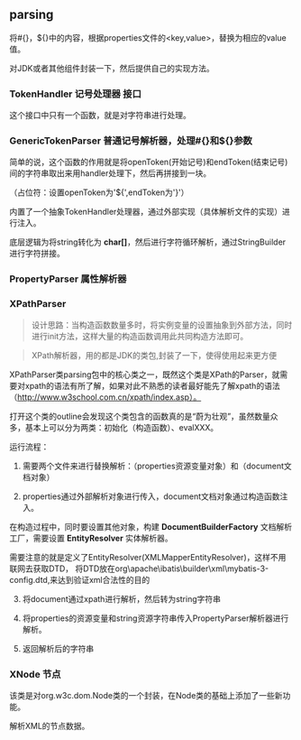 ## parsing

将#{}，${}中的内容，根据properties文件的<key,value>，替换为相应的value值。

对JDK或者其他组件封装一下，然后提供自己的实现方法。

### TokenHandler 记号处理器 接口

这个接口中只有一个函数，就是对字符串进行处理。

### GenericTokenParser 普通记号解析器，处理#{}和${}参数

简单的说，这个函数的作用就是将openToken(开始记号)和endToken(结束记号)间的字符串取出来用handler处理下，然后再拼接到一块。

（占位符：设置openToken为'${',endToken为'}'）

内置了一个抽象TokenHandler处理器，通过外部实现（具体解析文件的实现）进行注入。

底层逻辑为将string转化为 **char[]**，然后进行字符循环解析，通过StringBuilder进行字符拼接。

### PropertyParser 属性解析器

### XPathParser

> 设计思路：当构造函数数量多时，将实例变量的设置抽象到外部方法，同时进行init方法，这样大量的构造函数调用此共同构造方法即可。

> XPath解析器，用的都是JDK的类包,封装了一下，使得使用起来更方便

XPathParser类parsing包中的核心类之一，既然这个类是XPath的Parser，就需要对xpath的语法有所了解，如果对此不熟悉的读者最好能先了解xpath的语法（http://www.w3school.com.cn/xpath/index.asp）。

打开这个类的outline会发现这个类包含的函数真的是“蔚为壮观”，虽然数量众多，基本上可以分为两类：初始化（构造函数）、evalXXX。

运行流程：

1. 需要两个文件来进行替换解析：（properties资源变量对象）和（document文档对象）

2. properties通过外部解析对象进行传入，document文档对象通过构造函数注入。

在构造过程中，同时要设置其他对象，构建 **DocumentBuilderFactory** 文档解析工厂，需要设置 **EntityResolver** 实体解析器。

需要注意的就是定义了EntityResolver(XMLMapperEntityResolver)，这样不用联网去获取DTD，
将DTD放在org\apache\ibatis\builder\xml\mybatis-3-config.dtd,来达到验证xml合法性的目的

3. 将document通过xpath进行解析，然后转为string字符串 

4. 将properties的资源变量和string资源字符串传入PropertyParser解析器进行解析。

5. 返回解析后的字符串

### XNode 节点

该类是对org.w3c.dom.Node类的一个封装，在Node类的基础上添加了一些新功能。

解析XML的节点数据。
